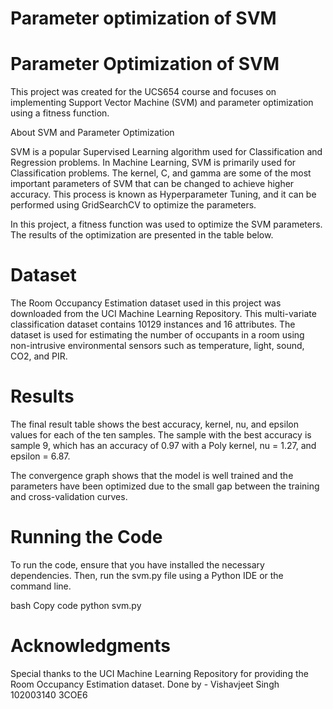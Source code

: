 # Parameter optimization of SVM
# Parameter Optimization of SVM

This project was created for the UCS654 course and focuses on implementing Support Vector Machine (SVM) and parameter optimization using a fitness function.

About SVM and Parameter Optimization

SVM is a popular Supervised Learning algorithm used for Classification and Regression problems. In Machine Learning, SVM is primarily used for Classification problems. The kernel, C, and gamma are some of the most important parameters of SVM that can be changed to achieve higher accuracy. This process is known as Hyperparameter Tuning, and it can be performed using GridSearchCV to optimize the parameters.

In this project, a fitness function was used to optimize the SVM parameters. The results of the optimization are presented in the table below.

# Dataset

The Room Occupancy Estimation dataset used in this project was downloaded from the UCI Machine Learning Repository. This multi-variate classification dataset contains 10129 instances and 16 attributes. The dataset is used for estimating the number of occupants in a room using non-intrusive environmental sensors such as temperature, light, sound, CO2, and PIR.

# Results

The final result table shows the best accuracy, kernel, nu, and epsilon values for each of the ten samples. The sample with the best accuracy is sample 9, which has an accuracy of 0.97 with a Poly kernel, nu = 1.27, and epsilon = 6.87.

The convergence graph shows that the model is well trained and the parameters have been optimized due to the small gap between the training and cross-validation curves.

# Running the Code

To run the code, ensure that you have installed the necessary dependencies. Then, run the svm.py file using a Python IDE or the command line.

bash
Copy code
python svm.py
# Acknowledgments

Special thanks to the UCI Machine Learning Repository for providing the Room Occupancy Estimation dataset.
Done by - 
Vishavjeet Singh 
102003140
3COE6
